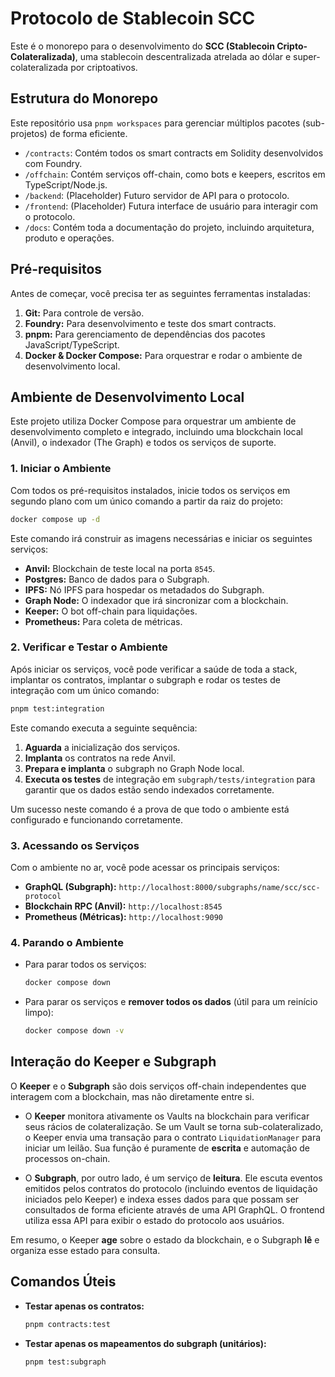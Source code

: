 # Protocolo de Stablecoin SCC

Este é o monorepo para o desenvolvimento do **SCC (Stablecoin Cripto-Colateralizada)**, uma stablecoin descentralizada atrelada ao dólar e super-colateralizada por criptoativos.

## Estrutura do Monorepo

Este repositório usa `pnpm workspaces` para gerenciar múltiplos pacotes (sub-projetos) de forma eficiente.

- `/contracts`: Contém todos os smart contracts em Solidity desenvolvidos com Foundry.
- `/offchain`: Contém serviços off-chain, como bots e keepers, escritos em TypeScript/Node.js.
- `/backend`: (Placeholder) Futuro servidor de API para o protocolo.
- `/frontend`: (Placeholder) Futura interface de usuário para interagir com o protocolo.
- `/docs`: Contém toda a documentação do projeto, incluindo arquitetura, produto e operações.

## Pré-requisitos

Antes de começar, você precisa ter as seguintes ferramentas instaladas:

1.  **Git:** Para controle de versão.
2.  **Foundry:** Para desenvolvimento e teste dos smart contracts.
3.  **pnpm:** Para gerenciamento de dependências dos pacotes JavaScript/TypeScript.
4.  **Docker & Docker Compose:** Para orquestrar e rodar o ambiente de desenvolvimento local.

## Ambiente de Desenvolvimento Local

Este projeto utiliza Docker Compose para orquestrar um ambiente de desenvolvimento completo e integrado, incluindo uma blockchain local (Anvil), o indexador (The Graph) e todos os serviços de suporte.

### 1. Iniciar o Ambiente

Com todos os pré-requisitos instalados, inicie todos os serviços em segundo plano com um único comando a partir da raiz do projeto:

```bash
docker compose up -d
```

Este comando irá construir as imagens necessárias e iniciar os seguintes serviços:
- **Anvil:** Blockchain de teste local na porta `8545`.
- **Postgres:** Banco de dados para o Subgraph.
- **IPFS:** Nó IPFS para hospedar os metadados do Subgraph.
- **Graph Node:** O indexador que irá sincronizar com a blockchain.
- **Keeper:** O bot off-chain para liquidações.
- **Prometheus:** Para coleta de métricas.

### 2. Verificar e Testar o Ambiente

Após iniciar os serviços, você pode verificar a saúde de toda a stack, implantar os contratos, implantar o subgraph e rodar os testes de integração com um único comando:

```bash
pnpm test:integration
```

Este comando executa a seguinte sequência:
1.  **Aguarda** a inicialização dos serviços.
2.  **Implanta** os contratos na rede Anvil.
3.  **Prepara e implanta** o subgraph no Graph Node local.
4.  **Executa os testes** de integração em `subgraph/tests/integration` para garantir que os dados estão sendo indexados corretamente.

Um sucesso neste comando é a prova de que todo o ambiente está configurado e funcionando corretamente.

### 3. Acessando os Serviços

Com o ambiente no ar, você pode acessar os principais serviços:

- **GraphQL (Subgraph):** `http://localhost:8000/subgraphs/name/scc/scc-protocol`
- **Blockchain RPC (Anvil):** `http://localhost:8545`
- **Prometheus (Métricas):** `http://localhost:9090`

### 4. Parando o Ambiente

- Para parar todos os serviços:
  ```bash
  docker compose down
  ```

- Para parar os serviços e **remover todos os dados** (útil para um reinício limpo):
  ```bash
  docker compose down -v
  ```

## Interação do Keeper e Subgraph

O **Keeper** e o **Subgraph** são dois serviços off-chain independentes que interagem com a blockchain, mas não diretamente entre si.

-   O **Keeper** monitora ativamente os Vaults na blockchain para verificar seus rácios de colateralização. Se um Vault se torna sub-colateralizado, o Keeper envia uma transação para o contrato `LiquidationManager` para iniciar um leilão. Sua função é puramente de **escrita** e automação de processos on-chain.

-   O **Subgraph**, por outro lado, é um serviço de **leitura**. Ele escuta eventos emitidos pelos contratos do protocolo (incluindo eventos de liquidação iniciados pelo Keeper) e indexa esses dados para que possam ser consultados de forma eficiente através de uma API GraphQL. O frontend utiliza essa API para exibir o estado do protocolo aos usuários.

Em resumo, o Keeper **age** sobre o estado da blockchain, e o Subgraph **lê** e organiza esse estado para consulta.

## Comandos Úteis

- **Testar apenas os contratos:**
  ```bash
  pnpm contracts:test
  ```
- **Testar apenas os mapeamentos do subgraph (unitários):**
  ```bash
  pnpm test:subgraph
  ```
